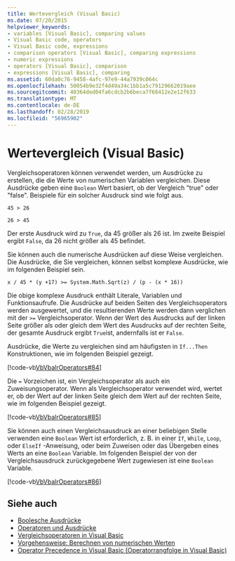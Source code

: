 ```yaml
---
title: Wertevergleich (Visual Basic)
ms.date: 07/20/2015
helpviewer_keywords:
- variables [Visual Basic], comparing values
- Visual Basic code, operators
- Visual Basic code, expressions
- comparison operators [Visual Basic], comparing expressions
- numeric expressions
- operators [Visual Basic], comparison
- expressions [Visual Basic], comparing
ms.assetid: 60da0c76-9458-4afc-97e9-44a7939c064c
ms.openlocfilehash: 50054b9e32f4d49a34c1bb1a5c79129662019aee
ms.sourcegitcommit: 40364ded04fa6cdcb2b6beca7f68412e2e12f633
ms.translationtype: MT
ms.contentlocale: de-DE
ms.lasthandoff: 02/28/2019
ms.locfileid: "56965902"
---
```

# <a name="value-comparisons-visual-basic"></a>Wertevergleich (Visual Basic)
Vergleichsoperatoren können verwendet werden, um Ausdrücke zu erstellen, die die Werte von numerischen Variablen vergleichen. Diese Ausdrücke geben eine `Boolean` Wert basiert, ob der Vergleich "true" oder "false". Beispiele für ein solcher Ausdruck sind wie folgt aus.  
  
 `45 > 26`  
  
 `26 > 45`  
  
 Der erste Ausdruck wird zu `True`, da 45 größer als 26 ist. Im zweite Beispiel ergibt `False`, da 26 nicht größer als 45 befindet.  
  
 Sie können auch die numerische Ausdrücken auf diese Weise vergleichen. Die Ausdrücke, die Sie vergleichen, können selbst komplexe Ausdrücke, wie im folgenden Beispiel sein.  
  
 `x / 45 * (y +17) >= System.Math.Sqrt(z) / (p - (x * 16))`  
  
 Die obige komplexe Ausdruck enthält Literale, Variablen und Funktionsaufrufe. Die Ausdrücke auf beiden Seiten des Vergleichsoperators werden ausgewertet, und die resultierenden Werte werden dann verglichen mit der `>=` Vergleichsoperator. Wenn der Wert des Ausdrucks auf der linken Seite größer als oder gleich dem Wert des Ausdrucks auf der rechten Seite, der gesamte Ausdruck ergibt `True`ist, andernfalls ist er `False`.  
  
 Ausdrücke, die Werte zu vergleichen sind am häufigsten in `If...Then` Konstruktionen, wie im folgenden Beispiel gezeigt.  
  
 [!code-vb[VbVbalrOperators#84](~/samples/snippets/visualbasic/VS_Snippets_VBCSharp/VbVbalrOperators/VB/Class1.vb#84)]  
  
 Die `=` Vorzeichen ist, ein Vergleichsoperator als auch ein Zuweisungsoperator. Wenn als Vergleichsoperator verwendet wird, wertet er, ob der Wert auf der linken Seite gleich dem Wert auf der rechten Seite, wie im folgenden Beispiel gezeigt.  
  
 [!code-vb[VbVbalrOperators#85](~/samples/snippets/visualbasic/VS_Snippets_VBCSharp/VbVbalrOperators/VB/Class1.vb#85)]  
  
 Sie können auch einen Vergleichsausdruck an einer beliebigen Stelle verwenden eine `Boolean` Wert ist erforderlich, z. B. in einer `If`, `While`, `Loop`, oder `ElseIf` -Anweisung, oder beim Zuweisen oder das Übergeben eines Werts an eine `Boolean` Variable. Im folgenden Beispiel der von der Vergleichsausdruck zurückgegebene Wert zugewiesen ist eine `Boolean` Variable.  
  
 [!code-vb[VbVbalrOperators#86](~/samples/snippets/visualbasic/VS_Snippets_VBCSharp/VbVbalrOperators/VB/Class1.vb#86)]  
  
## <a name="see-also"></a>Siehe auch
- [Boolesche Ausdrücke](../../../../visual-basic/programming-guide/language-features/operators-and-expressions/boolean-expressions.md)
- [Operatoren und Ausdrücke](../../../../visual-basic/programming-guide/language-features/operators-and-expressions/index.md)
- [Vergleichsoperatoren in Visual Basic](../../../../visual-basic/programming-guide/language-features/operators-and-expressions/comparison-operators.md)
- [Vorgehensweise: Berechnen von numerischen Werten](../../../../visual-basic/programming-guide/language-features/operators-and-expressions/how-to-calculate-numeric-values.md)
- [Operator Precedence in Visual Basic (Operatorrangfolge in Visual Basic)](../../../../visual-basic/language-reference/operators/operator-precedence.md)
